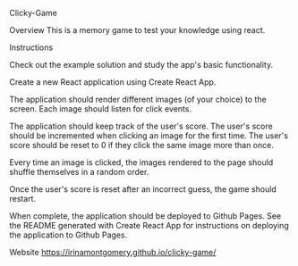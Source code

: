 Clicky-Game

Overview 
This is a memory game to test your knowledge using react. 

Instructions


Check out the example solution and study the app's basic functionality.


Create a new React application using Create React App.


The application should render different images (of your choice) to the screen. Each image should listen for click events.


The application should keep track of the user's score. The user's score should be incremented when clicking an image for the first time. The user's score should be reset to 0 if they click the same image more than once.


Every time an image is clicked, the images rendered to the page should shuffle themselves in a random order.


Once the user's score is reset after an incorrect guess, the game should restart.


When complete, the application should be deployed to Github Pages. See the README generated with Create React App for instructions on deploying the application to Github Pages.


Website
 https://irinamontgomery.github.io/clicky-game/
